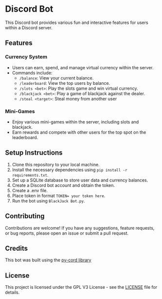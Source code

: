 # Discord Bot

This Discord bot provides various fun and interactive features for users within a Discord server.

## Features

### Currency System
- Users can earn, spend, and manage virtual currency within the server.
- Commands include:
  - `/balance`: View your current balance.
  - `/leaderboard`: View the top users by balance.
  - `/slots <bet>`: Play the slots game and win virtual currency.
  - `/blackjack <bet>`: Play a game of blackjack against the dealer.
  - `/steal <target>`: Steal money from another user

### Mini-Games
- Enjoy various mini-games within the server, including slots and blackjack.
- Earn rewards and compete with other users for the top spot on the leaderboard.

## Setup Instructions
1. Clone this repository to your local machine.
2. Install the necessary dependencies using `pip install -r requirements.txt`.
3. Set up a SQLite database to store user data and currency balances.
4. Create a Discord bot account and obtain the token.
5. Create a .env file.
6. Place token in format `TOKEN= your token here`.
7. Run the bot using `BlackJack Bot.py`.

## Contributing
Contributions are welcome! If you have any suggestions, feature requests, or bug reports, please open an issue or submit a pull request.

## Credits
This bot was built using the [py-cord library](https://pycord.dev/)

## License
This project is licensed under the GPL V3 License - see the [LICENSE](https://github.com/furthestgoose/Economy-Bot/blob/main/LICENSE) file for details.
